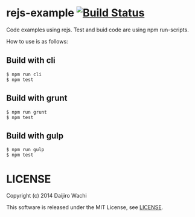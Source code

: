 # rejs-example [![Build Status](https://api.travis-ci.org/watilde/rejs-example.svg)](https://travis-ci.org/watilde/rejs-example)

Code examples using rejs.
Test and buid code are using npm run-scripts.

How to use is as follows:

## Build with cli
```
$ npm run cli
$ npm test
```

## Build with grunt
```
$ npm run grunt
$ npm test
```

## Build with gulp
```
$ npm run gulp
$ npm test
```

# LICENSE
Copyright (c) 2014 Daijiro Wachi

This software is released under the MIT License, see [LICENSE](/LICENSE).
